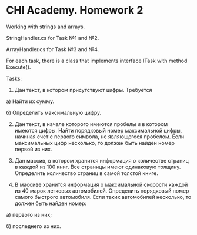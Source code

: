# CHI Academy. Homework 2

Working with strings and arrays. 

StringHandler.cs for Task №1 and №2.

ArrayHandler.cs for Task №3 and №4.

For each task, there is a class that implements interface ITask with method Execute(). 

Tasks:

1. Дан текст, в котором присутствуют цифры. Требуется

а) Найти их сумму.

б) Определить максимальную цифру.

2. Дан текст, в начале которого имеются пробелы и в котором имеются цифры. Найти
порядковый номер максимальной цифры, начиная счет с первого символа, не
являющегося пробелом. Если максимальных цифр несколько, то должен быть найден
номер первой из них.

3. Дан массив, в котором хранится информация о количестве страниц в каждой из 100
книг. Все страницы имеют одинаковую толщину. Определить количество страниц в
самой толстой книге.

4. В массиве хранится информация о максимальной скорости каждой из 40 марок
легковых автомобилей. Определить порядковый номер самого быстрого автомобиля.
Если таких автомобилей несколько, то должен быть найден номер:

а) первого из них;

б) последнего из них.
